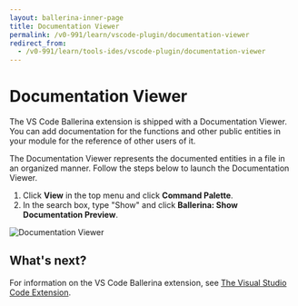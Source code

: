 ```yaml
---
layout: ballerina-inner-page
title: Documentation Viewer
permalink: /v0-991/learn/vscode-plugin/documentation-viewer
redirect_from:
  - /v0-991/learn/tools-ides/vscode-plugin/documentation-viewer
---
```


# Documentation Viewer

The VS Code Ballerina extension is shipped with a Documentation Viewer. You can add documentation for the functions and other public entities in your module for the reference of other users of it. 

The Documentation Viewer represents the documented entities in a file in an organized manner. Follow the steps below to launch the Documentation Viewer.

1. Click **View** in the top menu and click **Command Palette**.
2. In the search box, type "Show" and click **Ballerina: Show Documentation Preview**.

![Documentation Viewer](/v0-991/learn/images/documentation-viewer.gif)

## What's next?

For information on the VS Code Ballerina extension, see [The Visual Studio Code Extension](/v0-991/learn/tools-ides/vscode-plugin).
 

